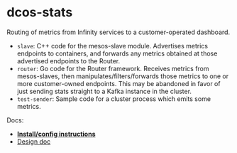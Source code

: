 # dcos-stats
Routing of metrics from Infinity services to a customer-operated dashboard.

- ```slave```: C++ code for the mesos-slave module. Advertises metrics endpoints to containers, and forwards any metrics obtained at those advertised endpoints to the Router.
- ```router```: Go code for the Router framework. Receives metrics from mesos-slaves, then manipulates/filters/forwards those metrics to one or more customer-owned endpoints. This may be abandoned in favor of just sending stats straight to a Kafka instance in the cluster.
- ```test-sender```: Sample code for a cluster process which emits some metrics.

Docs:
- **[Install/config instructions](DEMO.md)**
- [Design doc](https://docs.google.com/document/d/11XZF8600Fqfw_yY9YeSh-rX2jJVN4rjw_oQuJFkvlwM/edit#)
